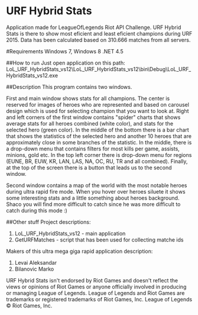 # URF Hybrid Stats

Application made for LeagueOfLegends Riot API Challenge.
URF Hybrid Stats is there to show most eficient and least eficient champions during URF 2015.
Data has been calculated based on 310.666 matches from all servers. 

#Requirements
Windows 7, Windows 8
.NET 4.5

##How to run
Just open application on this path:
LoL_URF_HybridStats_vs12\LoL_URF_HybridStats_vs12\bin\Debug\LoL_URF_HybridStats_vs12.exe


##Description
This program contains two windows. 

First and main window shows stats for all champions. 
The center is reserved for images of heroes who are represented and based on carousel design which is used for selecting champion that you want to look at.
Right and left corners of the first window contains "spider" charts that shows average stats for all heroes combined (white color), and stats for the selected hero (green color). In the middle of the bottom there is a bar chart that shows the statistics of the selected hero and another 10 heroes that are approximately close in some branches of the statistic.
In the middle, there is a drop-down menu that contains filters for most kills per game, assists, minions, gold etc. In the top left corner there is drop-down menu for regions (EUNE, BR, EUW, KR, LAN, LAS, NA, OC, RU, TR and all combined).
Finally, at the top of the screen there is a button that leads us to the second window.

Second window contains a map of the world with the most notable heroes during ultra rapid fire mode. When you hover over heroes siluete it shows some interesting stats and a little something about heroes background. Shaco you will find more difficult to catch since he was more difficult to catch during this mode :)


##Other stuff
Project descriptions:
1. LoL_URF_HybridStats_vs12 - main application
2. GetURFMatches - script that has been used for collecting matche ids

Makers of this ultra mega giga rapid application description:
1. Levai Aleksandar
2. Bilanovic Marko


URF Hybrid Stats isn't endorsed by Riot Games and doesn't reflect the views or opinions of Riot Games or anyone officially involved in producing or managing League of Legends. League of Legends and Riot Games are trademarks or registered trademarks of Riot Games, Inc. League of Legends © Riot Games, Inc.
